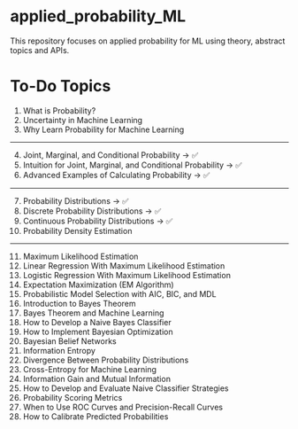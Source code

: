 # applied_probability_ML

This repository focuses on applied probability for ML using theory, abstract topics and APIs.

# To-Do Topics

1. What is Probability?
2. Uncertainty in Machine Learning
3. Why Learn Probability for Machine Learning
---
4. Joint, Marginal, and Conditional Probability -> ✅
5. Intuition for Joint, Marginal, and Conditional Probability -> ✅
6. Advanced Examples of Calculating Probability -> ✅
---
7. Probability Distributions -> ✅
8. Discrete Probability Distributions -> ✅
9. Continuous Probability Distributions -> ✅
10. Probability Density Estimation

---

11. Maximum Likelihood Estimation
12. Linear Regression With Maximum Likelihood Estimation
13. Logistic Regression With Maximum Likelihood Estimation
14. Expectation Maximization (EM Algorithm)
15. Probabilistic Model Selection with AIC, BIC, and MDL
16. Introduction to Bayes Theorem
17. Bayes Theorem and Machine Learning
18. How to Develop a Naive Bayes Classifier
19. How to Implement Bayesian Optimization
20. Bayesian Belief Networks
21. Information Entropy
22. Divergence Between Probability Distributions
23. Cross-Entropy for Machine Learning
24. Information Gain and Mutual Information
25. How to Develop and Evaluate Naive Classifier Strategies
26. Probability Scoring Metrics
27. When to Use ROC Curves and Precision-Recall Curves
28. How to Calibrate Predicted Probabilities
